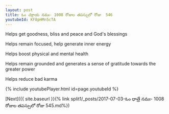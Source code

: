 ```yaml
---
layout: post
title: ఓం చక్రాయ నమః- 1008 రోజుల తపస్సులో రోజు  546
youtubeId: KF8pHMn5cTA
---
```

 
 
Helps get goodness, bliss and peace and God's blessings
 
Helps remain focused, help generate inner energy 
 
Helps boost physical and mental health 
 
Helps remain grounded and generates a sense of gratitude towards the greater power 
 
Helps reduce bad karma
 
 
 
 


{% include youtubePlayer.html id=page.youtubeId %}
 
[Next]({{ site.baseurl }}{% link  split1/_posts/2017-07-03-ఓం ధాత్రే నమః- 1008 రోజుల తపస్సులో రోజు  545.md%})
 
